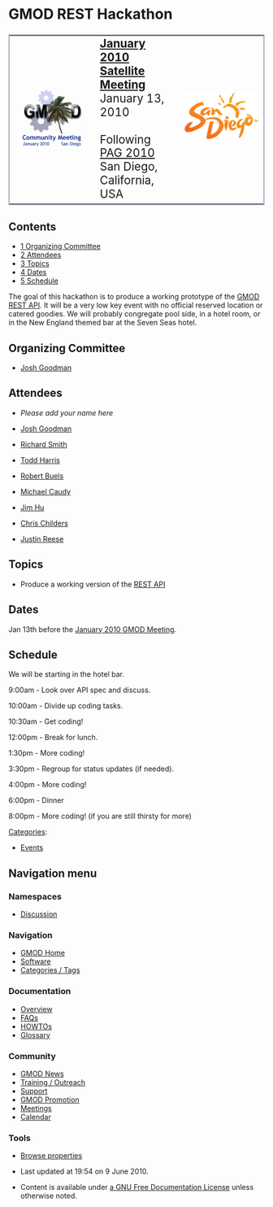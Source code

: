 



<span id="top"></span>




# <span dir="auto">GMOD REST Hackathon</span>









<table
style="font-size: 160%; vertical-align: middle; border: 2px solid #A6A6BC; line-height: 120%"
data-cellpadding="10">
<colgroup>
<col style="width: 33%" />
<col style="width: 33%" />
<col style="width: 33%" />
</colgroup>
<tbody>
<tr class="odd">
<td style="text-align: center;"><a href="January_2010_GMOD_Meeting"
title="January 2010 GMOD Meeting"><img
src="https://raw.githubusercontent.com/GMOD/gmod.github.io/main/mediawiki/images/thumb/3/39/Jan2010MtgLogo170.png/120px-Jan2010MtgLogo170.png"
srcset="https://raw.githubusercontent.com/GMOD/gmod.github.io/main/mediawiki/images/3/39/Jan2010MtgLogo170.png 1.5x, https://raw.githubusercontent.com/GMOD/gmod.github.io/main/mediawiki/images/3/39/Jan2010MtgLogo170.png 2x"
width="120" height="114" alt="January 2010 GMOD Meeting" /></a></td>
<td data-valign="middle"><strong><a href="January_2010_GMOD_Meeting"
title="January 2010 GMOD Meeting">January 2010 Satellite
Meeting</a></strong><br />
January 13, 2010<br />
<br />
Following <a href="PAG_2010" title="PAG 2010">PAG 2010</a><br />
San Diego, California, USA</td>
<td data-valign="middle"><a href="http://www.sandiego.org/nav/Visitors"
rel="nofollow" title="San Diego Convention and Visitors Bureau"><img
src="https://raw.githubusercontent.com/GMOD/gmod.github.io/main/mediawiki/images/a/a6/SanDiegoConvention.gif" width="145"
height="97" alt="San Diego Convention and Visitors Bureau" /></a></td>
</tr>
</tbody>
</table>

  




## Contents



- [<span class="tocnumber">1</span> <span class="toctext">Organizing
  Committee</span>](#Organizing_Committee)
- [<span class="tocnumber">2</span>
  <span class="toctext">Attendees</span>](#Attendees)
- [<span class="tocnumber">3</span>
  <span class="toctext">Topics</span>](#Topics)
- [<span class="tocnumber">4</span>
  <span class="toctext">Dates</span>](#Dates)
- [<span class="tocnumber">5</span>
  <span class="toctext">Schedule</span>](#Schedule)


The goal of this hackathon is to produce a working prototype of the
<a href="GMOD_REST_API" class="mw-redirect" title="GMOD REST API">GMOD
REST API</a>. It will be a very low key event with no official reserved
location or catered goodies. We will probably congregate pool side, in a
hotel room, or in the New England themed bar at the Seven Seas hotel.

  

## <span id="Organizing_Committee" class="mw-headline">Organizing Committee</span>

- [Josh Goodman](User%253AJogoodma "User%253AJogoodma")

## <span id="Attendees" class="mw-headline">Attendees</span>

- *Please add your name here*
- [Josh Goodman](User%253AJogoodma "User%253AJogoodma")
- [Richard Smith](User%253ARsmith "User%253ARsmith")
- [Todd Harris](User%253ATharris "User%253ATharris")
- [Robert Buels](User%253ARobertBuels "User%253ARobertBuels")
- [Michael Caudy](User%253AMcaudy "User%253AMcaudy")
- [Jim Hu](User%253AJimHu.1 "User%253AJimHu")

- [Chris Childers](User%253AChilders "User%253AChilders")
- [Justin Reese](User%253AJustaddcoffee "User%253AJustaddcoffee")

## <span id="Topics" class="mw-headline">Topics</span>

- Produce a working version of the
  <a href="GMOD_REST_API" class="mw-redirect" title="GMOD REST API">REST
  API</a>

## <span id="Dates" class="mw-headline">Dates</span>

Jan 13th before the [January 2010 GMOD
Meeting](January_2010_GMOD_Meeting "January 2010 GMOD Meeting").

## <span id="Schedule" class="mw-headline">Schedule</span>

We will be starting in the hotel bar.

9:00am - Look over API spec and discuss.

10:00am - Divide up coding tasks.

10:30am - Get coding!

12:00pm - Break for lunch.

1:30pm - More coding!

3:30pm - Regroup for status updates (if needed).

4:00pm - More coding!

6:00pm - Dinner

8:00pm - More coding! (if you are still thirsty for more)




[Categories](Special%253ACategories "Special%253ACategories"):


- [Events](Category%253AEvents "Category%253AEvents")






## Navigation menu



### Namespaces


- <span id="ca-talk"><a href="Talk%253AGMOD_REST_Hackathon" accesskey="t"
  title="Discussion about the content page [t]">Discussion</a></span>





### Navigation



- <span id="n-GMOD-Home">[GMOD Home](Main_Page)</span>
- <span id="n-Software">[Software](GMOD_Components)</span>
- <span id="n-Categories-.2F-Tags">[Categories /
  Tags](Categories)</span>




### Documentation



- <span id="n-Overview">[Overview](Overview)</span>
- <span id="n-FAQs">[FAQs](Category%253AFAQ)</span>
- <span id="n-HOWTOs">[HOWTOs](Category%253AHOWTO)</span>
- <span id="n-Glossary">[Glossary](Glossary)</span>




### Community



- <span id="n-GMOD-News">[GMOD News](GMOD_News)</span>
- <span id="n-Training-.2F-Outreach">[Training /
  Outreach](Training_and_Outreach)</span>
- <span id="n-Support">[Support](Support)</span>
- <span id="n-GMOD-Promotion">[GMOD Promotion](GMOD_Promotion)</span>
- <span id="n-Meetings">[Meetings](Meetings)</span>
- <span id="n-Calendar">[Calendar](Calendar)</span>




### Tools

- <span id="t-smwbrowselink"><a href="Special%253ABrowse/GMOD_REST_Hackathon" rel="smw-browse">Browse
  properties</a></span>



- <span id="footer-info-lastmod">Last updated at 19:54 on 9 June
  2010.</span>
<!-- - <span id="footer-info-viewcount">57,826 page views.</span> -->
- <span id="footer-info-copyright">Content is available under
  <a href="http://www.gnu.org/licenses/fdl-1.3.html" class="external"
  rel="nofollow">a GNU Free Documentation License</a> unless otherwise
  noted.</span>

<!-- -->



<!-- -->




